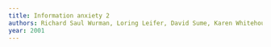 ```yaml
---
title: Information anxiety 2
authors: Richard Saul Wurman, Loring Leifer, David Sume, Karen Whitehouse
year: 2001
---
```



